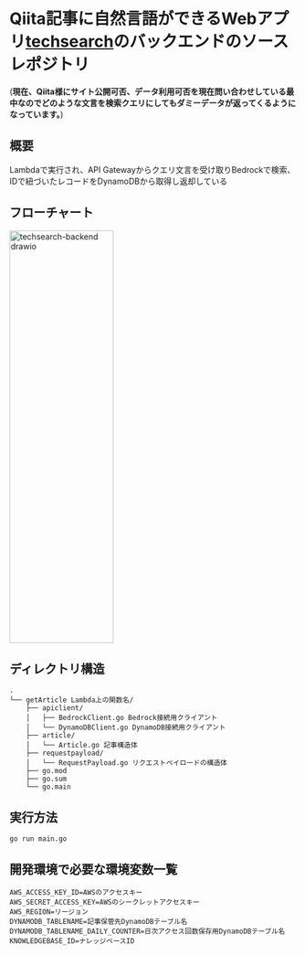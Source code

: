 # Qiita記事に自然言語ができるWebアプリ[techsearch](https://techserch.net/)のバックエンドのソースレポジトリ
(**現在、Qiita様にサイト公開可否、データ利用可否を現在問い合わせしている最中なのでどのような文言を検索クエリにしてもダミーデータが返ってくるようになっています。**)

## 概要
Lambdaで実行され、API Gatewayからクエリ文言を受け取りBedrockで検索、IDで紐づいたレコードをDynamoDBから取得し返却している

## フローチャート
<img width="182" height="722" alt="techsearch-backend drawio" src="https://github.com/user-attachments/assets/c1566f86-84c0-491a-b6d9-8b12321d406b" />


## ディレクトリ構造
```
.
└── getArticle Lambda上の関数名/
    ├── apiclient/
    │   ├── BedrockClient.go Bedrock接続用クライアント
    │   └── DynamoDBClient.go DynamoDB接続用クライアント
    ├── article/
    │   └── Article.go 記事構造体
    ├── requestpayload/
    │   └── RequestPayload.go リクエストペイロードの構造体
    ├── go.mod
    ├── go.sum
    └── go.main
```

## 実行方法
```
go run main.go
```

## 開発環境で必要な環境変数一覧
```
AWS_ACCESS_KEY_ID=AWSのアクセスキー
AWS_SECRET_ACCESS_KEY=AWSのシークレットアクセスキー
AWS_REGION=リージョン
DYNAMODB_TABLENAME=記事保管先DynamoDBテーブル名
DYNAMODB_TABLENAME_DAILY_COUNTER=日次アクセス回数保存用DynamoDBテーブル名
KNOWLEDGEBASE_ID=ナレッジベースID
```
